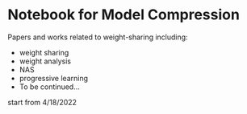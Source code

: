 # Notebook for Model Compression
Papers and works related to weight-sharing
including:  
* weight sharing
* weight analysis
* NAS
* progressive learning
* To be continued...

start from 4/18/2022
